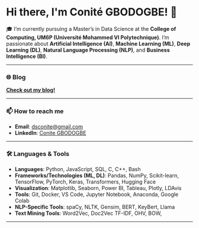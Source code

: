 # Hi there, I'm Conité GBODOGBE! 👋

🎓 I’m currently pursuing a Master’s in Data Science at the **College of Computing, UM6P (Université Mohammed VI Polytechnique)**.  I’m passionate about **Artificial Intelligence (AI)**, **Machine Learning (ML)**, **Deep Learning (DL)**, **Natural Language Processing (NLP)**, and **Business Intelligence (BI)**. 

---

### 🌐 Blog  
[**Check out my blog!**](https://conite002.github.io/)

---

### 📫 How to reach me  
- **Email**: [dsconite@gmail.com](mailto:dsconite@gmail.com)  
- **LinkedIn**: [Conite GBODOGBE](https://www.linkedin.com/in/d-s-conit%C3%A9-gbodogbe/)  

---

### 🛠️ Languages & Tools  
- **Languages**: Python, JavaScript, SQL, C, C++, Bash  
- **Frameworks/Technologies (ML, DL)**: Pandas, NumPy, Scikit-learn, TensorFlow, PyTorch, Keras, Transformers,  Hugging Face
- **Visualization**: Matplotlib, Seaborn, Power BI, Tableau, Plotly, LDAvis
- **Tools**: Git, Docker, VS Code, Jupyter Notebook, Anaconda, Google Colab  
- **NLP-Specific Tools**: spaCy, NLTK, Gensim, BERT, KeyBert, Llama  
- **Text Mining Tools**: Word2Vec, Doc2Vec TF-IDF, OHV, BOW,
---

